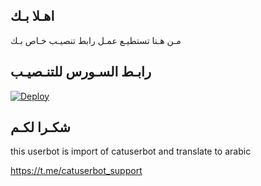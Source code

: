 ## اهـلا بـك
مـن هـنا تستطيـع عمـل رابط تنصيـب خـاص بـك

## رابـط السـورس للتنـصيـب

[![Deploy](https://www.herokucdn.com/deploy/button.svg)](https://heroku.com/deploy?template=https://github.com/Maico72/jmthon)

## شكـرا لكـم 


this userbot is import of catuserbot and translate to arabic

https://t.me/catuserbot_support
